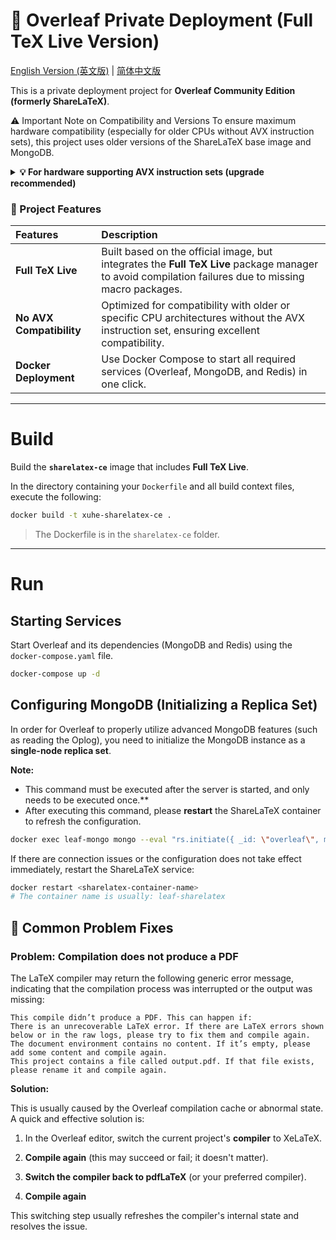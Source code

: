 # 📖 Overleaf Private Deployment (Full TeX Live Version)

[English Version (英文版)](README_en.md) | [简体中文版](README.md)

This is a private deployment project for **Overleaf Community Edition (formerly ShareLaTeX)**.

⚠️ Important Note on Compatibility and Versions
To ensure maximum hardware compatibility (especially for older CPUs without AVX instruction sets), this project uses older versions of the ShareLaTeX base image and MongoDB.

<details>
<summary><b>💡 For hardware supporting AVX instruction sets (upgrade recommended)</b></summary>

To ensure compatibility with older hardware, this project uses older versions of the image by default. If you confirm that your deployment environment **supports AVX instruction sets**, we strongly recommend that you modify your configuration to get the latest features, performance, and security updates:

1. **Base Image Version Upgrade:**
* You can modify the `Dockerfile` in the `sharelatex-ce` folder to replace the base image in the `FROM` instruction with the latest official `sharelatex/sharelatex:latest` tag.

2. **MongoDB Version Upgrade:**
* Modify your `docker-compose.yaml` file and replace the image version of the MongoDB service (e.g., `leaf-mongo`) with `6.0` or higher to ensure the latest private deployment solution.

This modification allows you to enjoy all the features and performance improvements of the latest Overleaf/ShareLaTeX images.

</details>

### 🚀 Project Features

| Features | Description |
| :--- | :--- |
| **Full TeX Live** | Built based on the official image, but integrates the **Full TeX Live** package manager to avoid compilation failures due to missing macro packages. |
| **No AVX Compatibility** | Optimized for compatibility with older or specific CPU architectures without the AVX instruction set, ensuring excellent compatibility. |
| **Docker Deployment** | Use Docker Compose to start all required services (Overleaf, MongoDB, and Redis) in one click. |

-----

# Build

Build the **`sharelatex-ce`** image that includes **Full TeX Live**.

In the directory containing your `Dockerfile` and all build context files, execute the following:

```bash
docker build -t xuhe-sharelatex-ce .
```

> The Dockerfile is in the `sharelatex-ce` folder.

-----

# Run

## Starting Services

Start Overleaf and its dependencies (MongoDB and Redis) using the `docker-compose.yaml` file.

```bash
docker-compose up -d
```

## Configuring MongoDB (Initializing a Replica Set)

In order for Overleaf to properly utilize advanced MongoDB features (such as reading the Oplog), you need to initialize the MongoDB instance as a **single-node replica set**.

**Note:**

* This command must be executed after the server is started, and only needs to be executed once.**
* After executing this command, please **restart** the ShareLaTeX container to refresh the configuration.

<!-- end list -->

```bash
docker exec leaf-mongo mongo --eval "rs.initiate({ _id: \"overleaf\", members: [ { _id: 0, host: \"mongo:27017\" } ] })"
```

If there are connection issues or the configuration does not take effect immediately, restart the ShareLaTeX service:

```bash
docker restart <sharelatex-container-name>
# The container name is usually: leaf-sharelatex
```

## 🐛 Common Problem Fixes

### Problem: Compilation does not produce a PDF

The LaTeX compiler may return the following generic error message, indicating that the compilation process was interrupted or the output was missing:

```
This compile didn’t produce a PDF. This can happen if:
There is an unrecoverable LaTeX error. If there are LaTeX errors shown below or in the raw logs, please try to fix them and compile again.
The document environment contains no content. If it’s empty, please add some content and compile again.
This project contains a file called output.pdf. If that file exists, please rename it and compile again.
```

**Solution:**

This is usually caused by the Overleaf compilation cache or abnormal state. A quick and effective solution is:

1. In the Overleaf editor, switch the current project's **compiler** to XeLaTeX.

2. **Compile again** (this may succeed or fail; it doesn't matter).
3. **Switch the compiler back to pdfLaTeX** (or your preferred compiler).
4. **Compile again**

This switching step usually refreshes the compiler's internal state and resolves the issue.